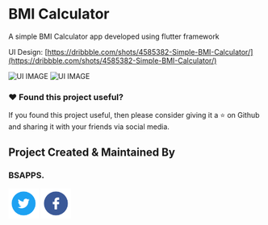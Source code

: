 # BMI Calculator

A simple BMI Calculator app developed using flutter framework


UI Design: 
[https://dribbble.com/shots/4585382-Simple-BMI-Calculator/](https://dribbble.com/shots/4585382-Simple-BMI-Calculator/)

![UI IMAGE](https://cdn.dribbble.com/users/1553101/screenshots/4585382/attachments/1036694/selector_page.png)
![UI IMAGE](https://cdn.dribbble.com/users/1553101/screenshots/4585382/attachments/1036693/result_page.png)

### :heart: Found this project useful?

If you found this project useful, then please consider giving it a :star: on Github and sharing it with your friends via social media.


## Project Created & Maintained By

### BSAPPS.

<a href="https://twitter.com/spyderbibek"><img src="https://github.com/aritraroy/social-icons/blob/master/twitter-icon.png?raw=true" width="60"></a>
<a href="https://facebook.com/spyderbibek"><img src="https://github.com/aritraroy/social-icons/blob/master/facebook-icon.png?raw=true" width="60"></a>
